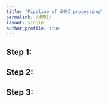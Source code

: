 ```yaml
---
title: "Pipeline of dMRI processing"
permalink: /dMRI/
layout: single
author_profile: true
---
```


## Step 1:

## Step 2:

## Step 3: